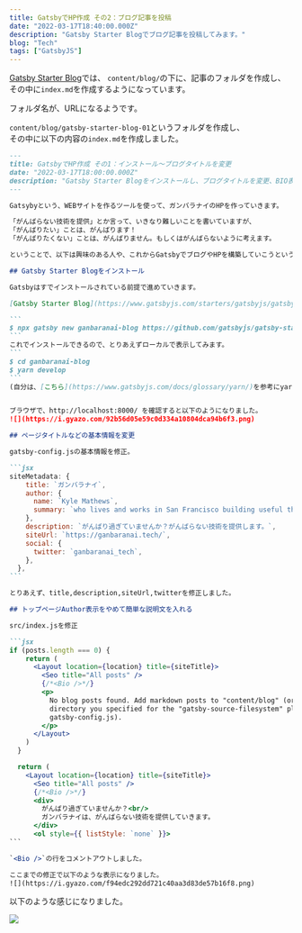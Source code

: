 ```yaml
---
title: GatsbyでHP作成 その2：ブログ記事を投稿
date: "2022-03-17T18:40:00.000Z"
description: "Gatsby Starter Blogでブログ記事を投稿してみます。"
blog: "Tech"
tags: ["GatsbyJS"]
---
```


[Gatsby Starter Blog](https://www.gatsbyjs.com/starters/gatsbyjs/gatsby-starter-blog/)では、
`content/blog/`の下に、記事のフォルダを作成し、その中に`index.md`を作成するようになっています。

フォルダ名が、URLになるようです。

`content/blog/gatsby-starter-blog-01`というフォルダを作成し、  
その中に以下の内容の`index.md`を作成しました。

`````md
---
title: GatsbyでHP作成 その1：インストール～ブログタイトルを変更
date: "2022-03-17T18:00:00.000Z"
description: "Gatsby Starter Blogをインストールし、ブログタイトルを変更、BIO表示の代わりに簡単なテキストを入れます"
---

Gatsybyという、WEBサイトを作るツールを使って、ガンバラナイのHPを作っていきます。

「がんばらない技術を提供」とか言って、いきなり難しいことを書いていますが、  
「がんばりたい」ことは、がんばります！  
「がんばりたくない」ことは、がんばりません。もしくはがんばらないように考えます。

ということで、以下は興味のある人や、これからGatsbyでブログやHPを構築していこうという人だけ読んでください。

## Gatsby Starter Blogをインストール

Gatsbyはすでインストールされている前提で進めていきます。

[Gatsby Starter Blog](https://www.gatsbyjs.com/starters/gatsbyjs/gatsby-starter-blog/)をベースに改造していきます。

```
$ npx gatsby new ganbaranai-blog https://github.com/gatsbyjs/gatsby-starter-blog
```
これでインストールできるので、とりあえずローカルで表示してみます。
```
$ cd ganbaranai-blog
$ yarn develop
```
(自分は、[こちら](https://www.gatsbyjs.com/docs/glossary/yarn/)を参考にyarnを使うようにしました。)


ブラウザで、http://localhost:8000/ を確認すると以下のようになりました。
![](https://i.gyazo.com/92b56d05e59c0d334a10804dca94b6f3.png)

## ページタイトルなどの基本情報を変更

gatsby-config.jsの基本情報を修正。

```jsx
siteMetadata: {
    title: `ガンバラナイ`,
    author: {
      name: `Kyle Mathews`,
      summary: `who lives and works in San Francisco building useful things.`,
    },
    description: `がんばり過ぎていませんか？がんばらない技術を提供します。`,
    siteUrl: `https://ganbaranai.tech/`,
    social: {
      twitter: `ganbaranai_tech`,
    },
  },
```

とりあえず、title,description,siteUrl,twitterを修正しました。

## トップページAuthor表示をやめて簡単な説明文を入れる

src/index.jsを修正

```jsx
if (posts.length === 0) {
    return (
      <Layout location={location} title={siteTitle}>
        <Seo title="All posts" />
        {/*<Bio />*/}
        <p>
          No blog posts found. Add markdown posts to "content/blog" (or the
          directory you specified for the "gatsby-source-filesystem" plugin in
          gatsby-config.js).
        </p>
      </Layout>
    )
  }

  return (
    <Layout location={location} title={siteTitle}>
      <Seo title="All posts" />
      {/*<Bio />*/}
      <div>
        がんばり過ぎていませんか？<br/>
        ガンバラナイは、がんばらない技術を提供していきます。
      </div>
      <ol style={{ listStyle: `none` }}>
```

`<Bio />`の行をコメントアウトしました。

ここまでの修正で以下のような表示になりました。
![](https://i.gyazo.com/f94edc292dd721c40aa3d83de57b16f8.png)
``````

以下のような感じになりました。

![](https://i.gyazo.com/e0f263b411a26fd7c1badf107516c325.png)

